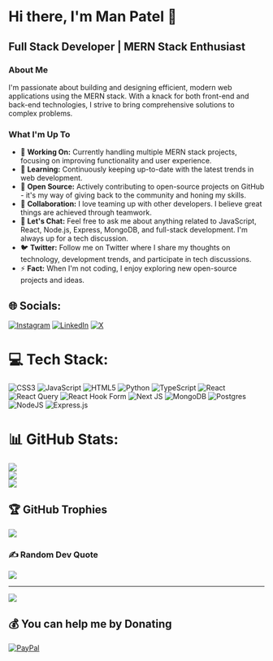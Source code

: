 # Hi there, I'm Man Patel 👋

## Full Stack Developer | MERN Stack Enthusiast

### About Me
I'm passionate about building and designing efficient, modern web applications using the MERN stack. With a knack for both front-end and back-end technologies, I strive to bring comprehensive solutions to complex problems.

### What I'm Up To
- 🔭 **Working On:** Currently handling multiple MERN stack projects, focusing on improving functionality and user experience.
- 🌱 **Learning:** Continuously keeping up-to-date with the latest trends in web development.
- 👯 **Open Source:** Actively contributing to open-source projects on GitHub - it's my way of giving back to the community and honing my skills.
- 🤝 **Collaboration:** I love teaming up with other developers. I believe great things are achieved through teamwork.
- 💬 **Let's Chat:** Feel free to ask me about anything related to JavaScript, React, Node.js, Express, MongoDB, and full-stack development. I'm always up for a tech discussion.
- 🐦 **Twitter:** Follow me on Twitter where I share my thoughts on technology, development trends, and participate in tech discussions.
- ⚡ **Fact:** When I'm not coding, I enjoy exploring new open-source projects and ideas.


## 🌐 Socials:
[![Instagram](https://img.shields.io/badge/Instagram-%23E4405F.svg?logo=Instagram&logoColor=white)](https://instagram.com/imanpatelb) [![LinkedIn](https://img.shields.io/badge/LinkedIn-%230077B5.svg?logo=linkedin&logoColor=white)](https://linkedin.com/in/https://www.linkedin.com/in/man-patel-69b859220/) [![X](https://img.shields.io/badge/X-black.svg?logo=X&logoColor=white)](https://x.com/imanpatelb) 

# 💻 Tech Stack:
![CSS3](https://img.shields.io/badge/css3-%231572B6.svg?style=for-the-badge&logo=css3&logoColor=white) ![JavaScript](https://img.shields.io/badge/javascript-%23323330.svg?style=for-the-badge&logo=javascript&logoColor=%23F7DF1E) ![HTML5](https://img.shields.io/badge/html5-%23E34F26.svg?style=for-the-badge&logo=html5&logoColor=white) ![Python](https://img.shields.io/badge/python-3670A0?style=for-the-badge&logo=python&logoColor=ffdd54) ![TypeScript](https://img.shields.io/badge/typescript-%23007ACC.svg?style=for-the-badge&logo=typescript&logoColor=white) ![React](https://img.shields.io/badge/react-%2320232a.svg?style=for-the-badge&logo=react&logoColor=%2361DAFB) ![React Query](https://img.shields.io/badge/-React%20Query-FF4154?style=for-the-badge&logo=react%20query&logoColor=white) ![React Hook Form](https://img.shields.io/badge/React%20Hook%20Form-%23EC5990.svg?style=for-the-badge&logo=reacthookform&logoColor=white) ![Next JS](https://img.shields.io/badge/Next-black?style=for-the-badge&logo=next.js&logoColor=white) ![MongoDB](https://img.shields.io/badge/MongoDB-%234ea94b.svg?style=for-the-badge&logo=mongodb&logoColor=white) ![Postgres](https://img.shields.io/badge/postgres-%23316192.svg?style=for-the-badge&logo=postgresql&logoColor=white) ![NodeJS](https://img.shields.io/badge/node.js-6DA55F?style=for-the-badge&logo=node.js&logoColor=white) ![Express.js](https://img.shields.io/badge/express.js-%23404d59.svg?style=for-the-badge&logo=express&logoColor=%2361DAFB)
# 📊 GitHub Stats:
![](https://github-readme-stats.vercel.app/api?username=imanpatelb&theme=dark&hide_border=false&include_all_commits=false&count_private=false)<br/>
![](https://github-readme-streak-stats.herokuapp.com/?user=imanpatelb&theme=dark&hide_border=false)<br/>
![](https://github-readme-stats.vercel.app/api/top-langs/?username=imanpatelb&theme=dark&hide_border=false&include_all_commits=false&count_private=false&layout=compact)

## 🏆 GitHub Trophies
![](https://github-profile-trophy.vercel.app/?username=imanpatelb&theme=radical&no-frame=false&no-bg=true&margin-w=4)

### ✍️ Random Dev Quote
![](https://quotes-github-readme.vercel.app/api?type=vetical&theme=radical)

---
[![](https://visitcount.itsvg.in/api?id=imanpatelb&icon=9&color=1)](https://visitcount.itsvg.in)

  ## 💰 You can help me by Donating
  [![PayPal](https://img.shields.io/badge/PayPal-00457C?style=for-the-badge&logo=paypal&logoColor=white)]([https://paypal.me/https://www.paypal.com/donate/?business=X4A4EB6SA7G8N&no_recurring=0&currency_code=CAD](https://www.paypal.com/donate/?business=X4A4EB6SA7G8N&no_recurring=0&currency_code=CAD)https://www.paypal.com/donate/?business=X4A4EB6SA7G8N&no_recurring=0&currency_code=CAD) 


